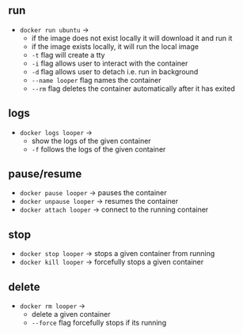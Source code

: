 ## run
- `docker run ubuntu` ->
	- if the image does not exist locally it will download it and run it
	- if the image exists locally, it will run the local image
	- `-t` flag will create a tty
	- `-i` flag allows user to interact with the container
	- `-d` flag allows user to detach i.e. run in background
	- `--name looper` flag names the container
	- `--rm` flag deletes the container automatically after it has exited

## logs
- `docker logs looper` -> 
	- show the logs of the given container
	- `-f` follows the logs of the given container

## pause/resume
- `docker pause looper` -> pauses the container
- `docker unpause looper` -> resumes the container
- `docker attach looper` -> connect to the running container

## stop
- `docker stop looper` -> stops a given container from running
- `docker kill looper` -> forcefully stops a given container

## delete
- `docker rm looper` -> 
	- delete a given container
	- `--force` flag forcefully stops if its running